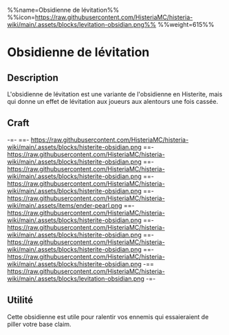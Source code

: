 %%name=Obsidienne de lévitation%%
%%icon=https://raw.githubusercontent.com/HisteriaMC/histeria-wiki/main/.assets/blocks/levitation-obsidian.png%%
%%weight=615%%

# Obsidienne de lévitation

## Description 
L'obsidienne de lévitation est une variante de l'obsidienne en Histerite, mais qui donne un effet de lévitation aux joueurs aux alentours une fois cassée.

## Craft
-=-
 ==- https://raw.githubusercontent.com/HisteriaMC/histeria-wiki/main/.assets/blocks/histerite-obsidian.png
 ==- https://raw.githubusercontent.com/HisteriaMC/histeria-wiki/main/.assets/blocks/histerite-obsidian.png
 ==- https://raw.githubusercontent.com/HisteriaMC/histeria-wiki/main/.assets/blocks/histerite-obsidian.png
 ==- https://raw.githubusercontent.com/HisteriaMC/histeria-wiki/main/.assets/blocks/histerite-obsidian.png
 ==- https://raw.githubusercontent.com/HisteriaMC/histeria-wiki/main/.assets/items/ender-pearl.png
 ==- https://raw.githubusercontent.com/HisteriaMC/histeria-wiki/main/.assets/blocks/histerite-obsidian.png
 ==- https://raw.githubusercontent.com/HisteriaMC/histeria-wiki/main/.assets/blocks/histerite-obsidian.png
 ==- https://raw.githubusercontent.com/HisteriaMC/histeria-wiki/main/.assets/blocks/histerite-obsidian.png
 ==- https://raw.githubusercontent.com/HisteriaMC/histeria-wiki/main/.assets/blocks/histerite-obsidian.png
 -== https://raw.githubusercontent.com/HisteriaMC/histeria-wiki/main/.assets/blocks/levitation-obsidian.png
-=-

## Utilité 
Cette obsidienne est utile pour ralentir vos ennemis qui essaieraient de piller votre base claim.
